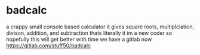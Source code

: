 # badcalc
a crappy small console based calculator
it gives square roots, multiplciation, divison, addition, and subtraction
thats literally it
im a new coder so hopefully this will get better with time
we have a gitlab now
https://gitlab.com/stuff50/badcalc
